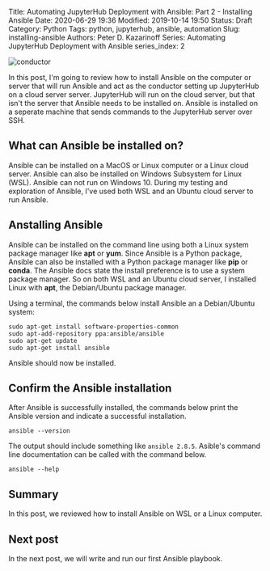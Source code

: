 Title: Automating JupyterHub Deployment with Ansible: Part 2 - Installing Ansible
Date: 2020-06-29 19:36
Modified: 2019-10-14 19:50
Status: Draft
Category: Python
Tags: python, jupyterhub, ansible, automation 
Slug: installing-ansible
Authors: Peter D. Kazarinoff
Series: Automating JupyterHub Deployment with Ansible
series_index: 2

![conductor]({static}/posts/ansible/images/dump_truck.jpg)

In this post, I'm going to review how to install Ansible on the computer or server that will run Ansible and act as the conductor setting up JupyterHub on a cloud server server.  JupyterHub will run on the cloud server, but that isn't the server that Ansible needs to be installed on. Ansible is installed on a seperate machine that sends commands to the JupyterHub server over SSH. 

## What can Ansible be installed on?

Ansible can be installed  on a MacOS or Linux computer or a Linux cloud server. Ansible can also be installed on Windows Subsystem for Linux (WSL). Ansible can not run on Windows 10. During my testing and exploration of Ansible, I've used both WSL and an Ubuntu cloud server to run Ansible.

## Anstalling Ansible

Ansible can be installed on the command line using both a Linux system package manager like **apt** or **yum**. Since Ansible is a Python package, Ansible can also be installed with a Python package manager like **pip** or **conda**. The Ansible docs state the install preference is to use a system package manager. So on both WSL and an Ubuntu cloud server, I installed Linux with **apt**, the Debian/Ubuntu package manager. 

Using a terminal, the commands below install Ansible an a Debian/Ubuntu system:

```text
sudo apt-get install software-properties-common
sudo apt-add-repository ppa:ansible/ansible
sudo apt-get update
sudo apt-get install ansible
```

Ansible should now be installed.

## Confirm the Ansible installation

After Ansible is successfully installed, the commands below print the Ansible version and indicate a successful installation.

```text
ansible --version
```

The output should include something like ```ansible 2.8.5```. Asible's command line documentation can be called with the command below.

```text
ansible --help
```

## Summary

In this post, we reviewed how to install Ansible on WSL or a Linux computer.

## Next post

In the next post, we will write and run our first Ansible playbook.
 